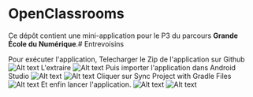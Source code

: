 # OpenClassrooms

Ce dépôt contient une mini-application pour le P3 du parcours **Grande École du Numérique**.# Entrevoisins

Pour exécuter l'application, Telecharger le Zip de l'application sur Github
![Alt text](https://user-images.githubusercontent.com/37068762/79333764-609f7c80-7f1f-11ea-8042-99835ff91cac.png)
L'extraire
![Alt text](https://user-images.githubusercontent.com/37068762/79333770-61d0a980-7f1f-11ea-9d1b-c55b14d0b36c.png)
Puis importer l'application dans Android Studio
![Alt text](https://user-images.githubusercontent.com/37068762/79333810-7319b600-7f1f-11ea-85b4-c013782433be.png)
![Alt text](https://user-images.githubusercontent.com/37068762/79333831-7a40c400-7f1f-11ea-86f6-007e64bbb446.png)
Cliquer sur Sync Project with Gradle Files
![Alt text](https://user-images.githubusercontent.com/37068762/79333843-80cf3b80-7f1f-11ea-8564-a791890fb940.png)
Et enfin lancer l'application.
![Alt text](https://user-images.githubusercontent.com/37068762/79333844-8167d200-7f1f-11ea-9742-4b123535e059.png)
![Alt text](https://user-images.githubusercontent.com/37068762/79333845-82006880-7f1f-11ea-9f1e-78edadcfec53.png)
